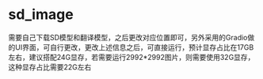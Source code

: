 # sd_image
需要自己下载SD模型和翻译模型，之后更改对应位置即可，另外采用的Gradio做的UI界面，可自行更改，更改上述信息之后，可直接运行，预计显存占比在17GB左右，建议搭配24G显存，若需要运行2992*2992图片，则需要使用32G显存，这种显存占比需要22G左右
